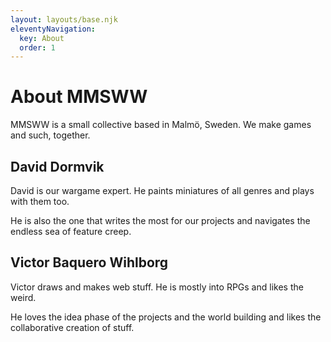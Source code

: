 ```yaml
---
layout: layouts/base.njk
eleventyNavigation:
  key: About
  order: 1
---
```


# About MMSWW

MMSWW is a small collective based in Malmö, Sweden. We make games and such, together.

## David Dormvik

David is our wargame expert. He paints miniatures of all genres and plays with them too.

He is also the one that writes the most for our projects and navigates the endless sea of feature creep.

## Victor Baquero Wihlborg

Victor draws and makes web stuff. He is mostly into RPGs and likes the weird.

He loves the idea phase of the projects and the world building and likes the collaborative creation of stuff.
